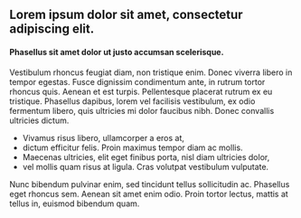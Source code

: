 ## Lorem ipsum dolor sit amet, consectetur adipiscing elit. 

#### Phasellus sit amet dolor ut justo accumsan scelerisque. 

Vestibulum rhoncus feugiat diam, non tristique enim. Donec viverra libero in tempor egestas. Fusce dignissim condimentum ante, in rutrum tortor rhoncus quis. Aenean et est turpis. Pellentesque placerat rutrum ex eu tristique. Phasellus dapibus, lorem vel facilisis vestibulum, ex odio fermentum libero, quis ultricies mi dolor faucibus nibh. Donec convallis ultricies dictum. 

* Vivamus risus libero, ullamcorper a eros at, 
* dictum efficitur felis. Proin maximus tempor diam ac mollis. 
* Maecenas ultricies, elit eget finibus porta, nisl diam ultricies dolor, 
* vel mollis quam risus at ligula. Cras volutpat vestibulum vulputate. 

Nunc bibendum pulvinar enim, sed tincidunt tellus sollicitudin ac. Phasellus eget rhoncus sem. Aenean sit amet enim odio. Proin tortor lectus, mattis at tellus in, euismod bibendum quam.
